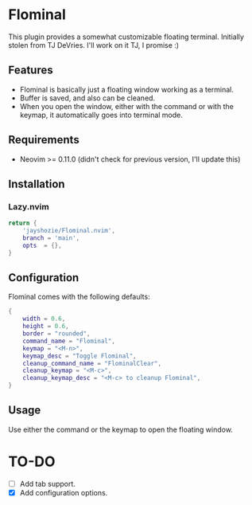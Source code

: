 # Flominal

This plugin provides a somewhat customizable floating terminal.
Initially stolen from TJ DeVries. I'll work on it TJ, I promise :)

## Features

- Flominal is basically just a floating window working as a terminal.
- Buffer is saved, and also can be cleaned.
- When you open the window, either with the command or with the keymap, it automatically goes into terminal mode.

## Requirements

- Neovim >= 0.11.0 (didn't check for previous version, I'll update this)

## Installation

### Lazy.nvim

```lua
return {
    'jayshozie/Flominal.nvim',
    branch = 'main',
    opts  = {},
}
```

## Configuration

Flominal comes with the following defaults:

```lua
{
    width = 0.6,
    height = 0.6,
    border = "rounded",
    command_name = "Flominal",
    keymap = "<M-n>",
    keymap_desc = "Toggle Flominal",
    cleanup_command_name = "FlominalClear",
    cleanup_keymap = "<M-c>",
    cleanup_keymap_desc = "<M-c> to cleanup Flominal",
}
```

## Usage

Use either the command or the keymap to open the floating window.

# TO-DO

- [ ] Add tab support.
- [x] Add configuration options.
